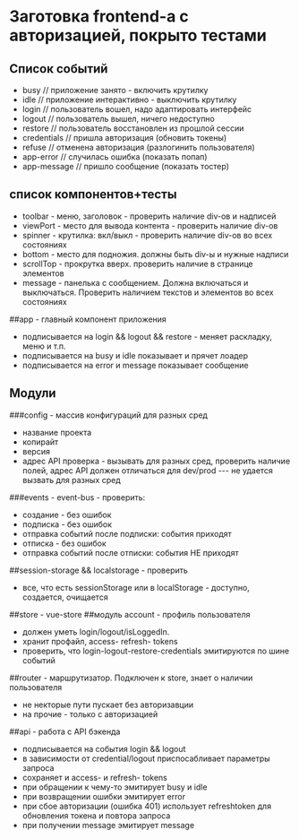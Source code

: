 # Заготовка frontend-a с авторизацией, покрыто тестами

## Список событий
- busy // приложение занято - включить крутилку
- idle // приложение интерактивно - выключить крутилку
- login  // пользователь вошел, надо адаптировать интерфейс
- logout // пользователь вышел, ничего недоступно
- restore // пользователь восстановлен из прошлой сессии
- credentials // пришла авторизация (обновить токены)
- refuse // отменена авторизация (разлогинить пользователя)
- app-error // случилась ошибка (показать попап)
- app-message // пришло сообщение (показать тостер)

## список компонентов+тесты
- toolbar - меню, заголовок - проверить наличие div-ов и надписей
- viewPort - место для вывода контента - проверить наличие div-ов
- spinner - крутилка: вкл/выкл - проверить наличие div-ов во всех состояниях
- bottom - место для подножия. должны быть div-ы и нужные надписи
- scrollTop - прокрутка вверх. проверить наличие в странице элементов
- message - панелька с сообщением. Должна включаться и выключаться. Проверить наличием текстов и элементов во всех состояниях

##app - главный компонент приложения
  - подписывается на login && logout && restore - меняет раскладку, меню и т.п.
  - подписывается на busy и idle показывает и прячет лоадер
  - подписывается на error и message показывает сообщение

## Модули
###config - массив конфигураций для разных сред
 - название проекта
 - копирайт
 - версия
 - адрес API
 проверка - вызывать для разных сред, проверить наличие полей,
 адрес API должен отличаться для dev/prod
 --- не удается вызвать для разных сред

###events - event-bus - проверить:
 - создание - без ошибок
 - подписка - без ошибок
 - отправка событий после подписки: события приходят
 - отписка - без ошибок
 - отправка событий после отписки: события НЕ приходят

##session-storage && localstorage - проверить
 - все, что есть sessionStorage или в localStorage - доступно, создается, очищается

##store - vue-store
##модуль account - профиль пользователя
  - должен уметь login/logout/isLoggedIn.
  - хранит профайл, access- refresh- tokens
  - проверить, что login-logout-restore-credentials эмитируются по шине событий

##router - маршрутизатор. Подключен к store, знает о наличии пользователя
  - не некторые пути пускает без авторизавции
  - на прочие - только с авторизацией

##api - работа с API бэкенда
  - подписывается на события login && logout
  - в зависимости от credential/logout приспосабливает параметры запроса
  - сохраняет и access- и refresh- tokens
  - при обращении к чему-то эмитирует busy и idle
  - при возвращении ошибки эмитирует error
  - при сбое авторизации (ошибка 401) использует refreshtoken для обновления токена и повтора запроса
  - при получении message эмитирует message


